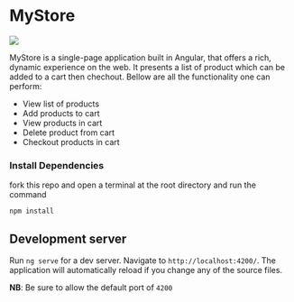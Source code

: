 # MyStore

<img src='https://user-images.githubusercontent.com/75043063/206785033-81a35a39-1887-4ca2-b981-5302571a77da.png' />

MyStore is a single-page application built in Angular, that offers a rich, dynamic experience on the web. It presents a list of product which can be added to a cart then chechout. Bellow are all the functionality one can perform:

- View list of products
- Add products to cart
- View products in cart
- Delete product from cart
- Checkout products in cart

### Install Dependencies

fork this repo and open a terminal at the root directory and run the command

```
npm install
```

## Development server

Run `ng serve` for a dev server. Navigate to `http://localhost:4200/`. The application will automatically reload if you change any of the source files.

**NB**: Be sure to allow the default port of `4200`
